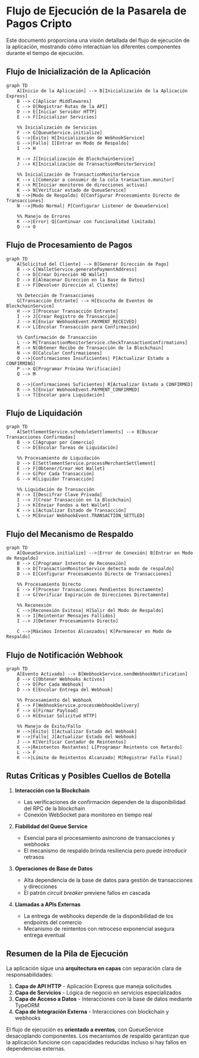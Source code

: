 # Flujo de Ejecución de la Pasarela de Pagos Cripto

Este documento proporciona una visión detallada del flujo de ejecución de la aplicación, mostrando cómo interactúan los diferentes componentes durante el tiempo de ejecución.  

## Flujo de Inicialización de la Aplicación

```mermaid
graph TD  
    A[Inicio de la Aplicación] --> B[Inicialización de la Aplicación Express]  
    B --> C[Aplicar Middlewares]  
    C --> D[Registrar Rutas de la API]  
    D --> E[Iniciar Servidor HTTP]  
    E --> F[Inicializar Servicios]  

    %% Inicialización de Servicios  
    F --> G[QueueService.initialize]  
    G -->|Éxito| H[Inicialización de WebhookService]  
    G -->|Fallo| I[Entrar en Modo de Respaldo]  
    I --> H  

    H --> J[Inicialización de BlockchainService]  
    J --> K[Inicialización de TransactionMonitorService]  

    %% Inicialización de TransactionMonitorService  
    K --> L[Comenzar a consumir de la cola transaction.monitor]  
    K --> M[Iniciar monitoreo de direcciones activas]  
    K --> N[Verificar estado de QueueService]  
    N -->|Modo de Respaldo| O[Configurar Procesamiento Directo de Transacciones]  
    N -->|Modo Normal| P[Configurar Listener de QueueService]  

    %% Manejo de Errores  
    K -->|Error| Q[Continuar con funcionalidad limitada]  
    Q --> O  
```

## Flujo de Procesamiento de Pagos

```mermaid
graph TD  
    A[Solicitud del Cliente] --> B[Generar Dirección de Pago]  
    B --> C[WalletService.generatePaymentAddress]  
    C --> D[Crear Dirección HD Wallet]  
    D --> E[Almacenar Dirección en la Base de Datos]  
    E --> F[Devolver Dirección al Cliente]  

    %% Detección de Transacciones  
    G[Transacción Entrante] --> H[Escucha de Eventos de BlockchainService]  
    H --> I[Procesar Transacción Entrante]  
    I --> J[Crear Registro de Transacción]  
    J --> K[Enviar WebhookEvent.PAYMENT_RECEIVED]  
    K --> L[Encolar Transacción para Confirmación]  

    %% Confirmación de Transacción  
    L --> M[TransactionMonitorService.checkTransactionConfirmations]  
    M --> N[Obtener Recibo de Transacción de la Blockchain]  
    N --> O[Calcular Confirmaciones]  
    O -->|Confirmaciones Insuficientes| P[Actualizar Estado a CONFIRMING]  
    P --> Q[Programar Próxima Verificación]  
    Q --> M  

    O -->|Confirmaciones Suficientes| R[Actualizar Estado a CONFIRMED]  
    R --> S[Enviar WebhookEvent.PAYMENT_CONFIRMED]  
    S --> T[Encolar para Liquidación]  
```

## Flujo de Liquidación

```mermaid
graph TD  
    A[SettlementService.scheduleSettlements] --> B[Buscar Transacciones Confirmadas]  
    B --> C[Agrupar por Comercio]  
    C --> D[Encolar Tareas de Liquidación]  

    %% Procesamiento de Liquidación  
    D --> E[SettlementService.processMerchantSettlement]  
    E --> F[Obtener/Crear Hot Wallet]  
    F --> G[Por Cada Transacción]  
    G --> H[Liquidar Transacción]  

    %% Liquidación de Transacción  
    H --> I[Descifrar Clave Privada]  
    I --> J[Crear Transacción en la Blockchain]  
    J --> K[Enviar Fondos a Hot Wallet]  
    K --> L[Actualizar Estado de Transacción]  
    L --> M[Enviar WebhookEvent.TRANSACTION_SETTLED]  
```

## Flujo del Mecanismo de Respaldo

```mermaid
graph TD  
    A[QueueService.initialize] -->|Error de Conexión| B[Entrar en Modo de Respaldo]  
    B --> C[Programar Intentos de Reconexión]  
    B --> D[TransactionMonitorService detecta modo de respaldo]  
    D --> E[Configurar Procesamiento Directo de Transacciones]  

    %% Procesamiento Directo  
    E --> F[Procesar Transacciones Pendientes Directamente]  
    E --> G[Verificar Expiración de Direcciones Directamente]  

    %% Reconexión  
    C -->|Reconexión Exitosa| H[Salir del Modo de Respaldo]  
    H --> I[Reintentar Mensajes Fallidos]  
    I --> J[Detener Procesamiento Directo]  

    C -->|Máximos Intentos Alcanzados| K[Permanecer en Modo de Respaldo]  
```

## Flujo de Notificación Webhook

```mermaid
graph TD  
    A[Evento Activado] --> B[WebhookService.sendWebhookNotification]  
    B --> C[Obtener Webhooks Activos]  
    C --> D[Por Cada Webhook]  
    D --> E[Encolar Entrega del Webhook]  

    %% Procesamiento del Webhook  
    E --> F[WebhookService.processWebhookDelivery]  
    F --> G[Firmar Payload]  
    G --> H[Enviar Solicitud HTTP]  

    %% Manejo de Éxito/Fallo  
    H -->|Éxito| I[Actualizar Estado del Webhook]  
    H -->|Fallo| J[Actualizar Estado del Webhook]  
    J --> K[Verificar Contador de Reintentos]  
    K -->|Reintentos Restantes| L[Programar Reintento con Retardo]  
    L --> F  
    K -->|Límite de Reintentos Alcanzado| M[Registrar Fallo Final]  
```

## Rutas Críticas y Posibles Cuellos de Botella

1. **Interacción con la Blockchain**  
   
   - Las verificaciones de confirmación dependen de la disponibilidad del RPC de la blockchain  
   - Conexión WebSocket para monitoreo en tiempo real  

2. **Fiabilidad del Queue Service**  
   
   - Esencial para el procesamiento asíncrono de transacciones y webhooks  
   - El mecanismo de respaldo brinda resiliencia pero puede introducir retrasos  

3. **Operaciones de Base de Datos**  
   
   - Alta dependencia de la base de datos para gestión de transacciones y direcciones  
   - El patrón *circuit breaker* previene fallos en cascada  

4. **Llamadas a APIs Externas**  
   
   - La entrega de webhooks depende de la disponibilidad de los endpoints del comercio  
   - Mecanismo de reintentos con retroceso exponencial asegura entrega eventual  

## Resumen de la Pila de Ejecución

La aplicación sigue una **arquitectura en capas** con separación clara de responsabilidades:  

1. **Capa de API HTTP** - Aplicación Express que maneja solicitudes  
2. **Capa de Servicios** - Lógica de negocio en servicios especializados  
3. **Capa de Acceso a Datos** - Interacciones con la base de datos mediante TypeORM  
4. **Capa de Integración Externa** - Interacciones con blockchain y webhooks  

El flujo de ejecución es **orientado a eventos**, con QueueService desacoplando componentes. Los mecanismos de respaldo garantizan que la aplicación funcione con capacidades reducidas incluso si hay fallos en dependencias externas.  
